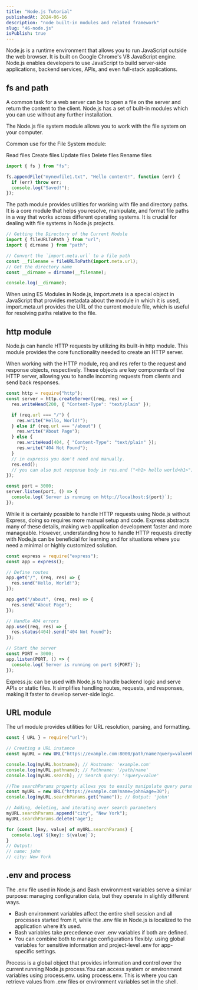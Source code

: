 ```yaml
---
title: "Node.js Tutorial"
publishedAt: 2024-06-16
description: "node built-in modules and related framework"
slug: "46-node.js"
isPublish: true
---
```


Node.js is a runtime environment that allows you to run JavaScript outside the web browser. It is built on Google Chrome's V8 JavaScript engine. Node.js enables developers to use JavaScript to build server-side applications, backend services, APIs, and even full-stack applications.

## fs and path

A common task for a web server can be to open a file on the server and return the content to the client. Node.js has a set of built-in modules which you can use without any further installation.

The Node.js file system module allows you to work with the file system on your computer.

Common use for the File System module:

Read files
Create files
Update files
Delete files
Rename files

```js
import { fs } from "fs";

fs.appendFile("mynewfile1.txt", "Hello content!", function (err) {
  if (err) throw err;
  console.log("Saved!");
});
```

The path module provides utilities for working with file and directory paths. It is a core module that helps you resolve, manipulate, and format file paths in a way that works across different operating systems. It is crucial for dealing with file systems in Node.js projects.

```js
// Getting the Directory of the Current Module
import { fileURLToPath } from "url";
import { dirname } from "path";

// Convert the `import.meta.url` to a file path
const __filename = fileURLToPath(import.meta.url);
// Get the directory name
const __dirname = dirname(__filename);

console.log(__dirname);
```

When using ES Modules in Node.js, import.meta is a special object in JavaScript that provides metadata about the module in which it is used, import.meta.url provides the URL of the current module file, which is useful for resolving paths relative to the file.

## http module

Node.js can handle HTTP requests by utilizing its built-in http module. This module provides the core functionality needed to create an HTTP server.

When working with the HTTP module, req and res refer to the request and response objects, respectively. These objects are key components of the HTTP server, allowing you to handle incoming requests from clients and send back responses.

```js
const http = require("http");
const server = http.createServer((req, res) => {
  res.writeHead(200, { "Content-Type": "text/plain" });

  if (req.url === "/") {
    res.write("Hello, World!");
  } else if (req.url === "/about") {
    res.write("About Page");
  } else {
    res.writeHead(404, { "Content-Type": "text/plain" });
    res.write("404 Not Found");
  }
  // in expresss you don't need end manually.
  res.end();
  // you can also put response body in res.end ("<h1> hello world<h1>")
});

const port = 3000;
server.listen(port, () => {
  console.log(`Server is running on http://localhost:${port}`);
});
```

While it is certainly possible to handle HTTP requests using Node.js without Express, doing so requires more manual setup and code. Express abstracts many of these details, making web application development faster and more manageable. However, understanding how to handle HTTP requests directly with Node.js can be beneficial for learning and for situations where you need a minimal or highly customized solution.

```js
const express = require("express");
const app = express();

// Define routes
app.get("/", (req, res) => {
  res.send("Hello, World!");
});

app.get("/about", (req, res) => {
  res.send("About Page");
});

// Handle 404 errors
app.use((req, res) => {
  res.status(404).send("404 Not Found");
});

// Start the server
const PORT = 3000;
app.listen(PORT, () => {
  console.log(`Server is running on port ${PORT}`);
});
```

Express.js: can be used with Node.js to handle backend logic and serve APIs or static files. It simplifies handling routes, requests, and responses, making it faster to develop server-side logic.

## URL module

The url module provides utilities for URL resolution, parsing, and formatting.

```js
const { URL } = require("url");

// Creating a URL instance
const myURL = new URL("https://example.com:8000/path/name?query=value#hash");

console.log(myURL.hostname); // Hostname: 'example.com'
console.log(myURL.pathname); // Pathname: '/path/name'
console.log(myURL.search); // Search query: '?query=value'

//The searchParams property allows you to easily manipulate query parameters.
const myURL = new URL("https://example.com?name=john&age=30");
console.log(myURL.searchParams.get("name")); // Output: 'john'

// Adding, deleting, and iterating over search parameters
myURL.searchParams.append("city", "New York");
myURL.searchParams.delete("age");

for (const [key, value] of myURL.searchParams) {
  console.log(`${key}: ${value}`);
}
// Output:
// name: john
// city: New York
```

## .env and process

The .env file used in Node.js and Bash environment variables serve a similar purpose: managing configuration data, but they operate in slightly different ways.

- Bash environment variables affect the entire shell session and all processes started from it, while the .env file in Node.js is localized to the application where it’s used.
- Bash variables take precedence over .env variables if both are defined.
- You can combine both to manage configurations flexibly: using global variables for sensitive information and project-level .env for app-specific settings.

Process is a global object that provides information and control over the current running Node.js process.You can access system or environment variables using process.env. using process.env. This is where you can retrieve values from .env files or environment variables set in the shell.
